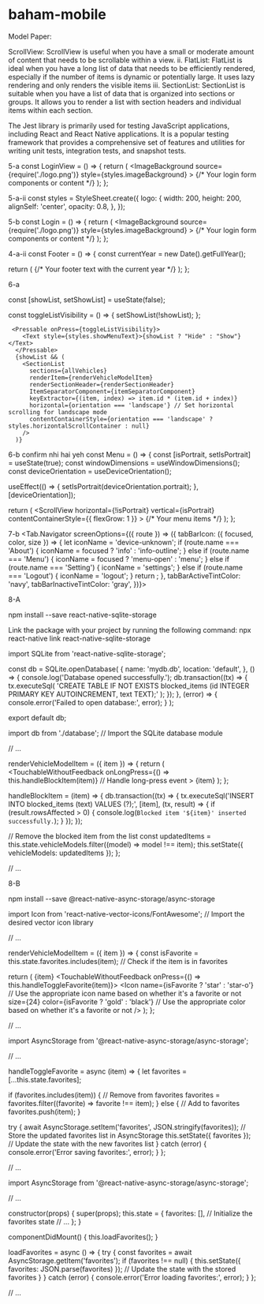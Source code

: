 # baham-mobile

Model Paper:


 ScrollView: ScrollView is useful when you have a small or moderate amount of content that needs to be scrollable within a view.
ii. FlatList: FlatList is ideal when you have a long list of data that needs to be efficiently rendered, especially if the number of items is dynamic or potentially large. It uses lazy rendering and only renders the visible items
iii. SectionList: SectionList is suitable when you have a list of data that is organized into sections or groups. It allows you to render a list with section headers and individual items within each section.


 The Jest library is primarily used for testing JavaScript applications, including React and React Native applications. It is a popular testing framework that provides a comprehensive set of features and utilities for writing unit tests, integration tests, and snapshot tests.


 5-a
const LoginView = () => {
  return (
    <View style={styles.container}>
      <ImageBackground
        source={require('./logo.png')}
        style={styles.imageBackground}
      >
        {/* Your login form components or content */}
      </ImageBackground>
    </View>
  );
};

 5-a-ii
const styles = StyleSheet.create({
  logo: {
    width: 200,
    height: 200,
    alignSelf: 'center',
    opacity: 0.8,
  },
});

 5-b
const Login = () => {
  return (
    <View style={styles.container}>
      <ImageBackground
        source={require('./logo.png')}
        style={styles.imageBackground}
      >
        <Icon name="thumbs-down" size={100} color="red" />
        {/* Your login form components or content */}
      </ImageBackground>
    </View>
  );
};

 4-a-ii
const Footer = () => {
  const currentYear = new Date().getFullYear();

  return (
    <View style={styles.footerContainer}>
      {/* Your footer text with the current year */}
    </View>
  );
};

6-a

const [showList, setShowList] = useState(false);

const toggleListVisibility = () => {
  setShowList(!showList);
};

     <Pressable onPress={toggleListVisibility}>
        <Text style={styles.showMenuText}>{showList ? "Hide" : "Show"}</Text>
      </Pressable>
      {showList && (
        <SectionList
          sections={allVehicles}
          renderItem={renderVehicleModelItem}
          renderSectionHeader={renderSectionHeader}
          ItemSeparatorComponent={itemSeparatorComponent}
          keyExtractor={(item, index) => item.id * (item.id + index)}
          horizontal={orientation === 'landscape'} // Set horizontal scrolling for landscape mode
          contentContainerStyle={orientation === 'landscape' ? styles.horizontalScrollContainer : null}
        />
      )}

 6-b confirm nhi hai yeh
const Menu = () => {
  const [isPortrait, setIsPortrait] = useState(true);
  const windowDimensions = useWindowDimensions();
  const deviceOrientation = useDeviceOrientation();

  useEffect(() => {
    setIsPortrait(deviceOrientation.portrait);
  }, [deviceOrientation]);

  return (
    <ScrollView
      horizontal={!isPortrait}
      vertical={isPortrait}
      contentContainerStyle={{ flexGrow: 1 }}
    >
      {/* Your menu items */}
    </ScrollView>
  );
};


7-b
       <Tab.Navigator
          screenOptions={({ route }) => ({
            tabBarIcon: ({ focused, color, size }) => {
              let iconName = 'device-unknown';
              if (route.name === 'About') {
                iconName = focused ? 'info' : 'info-outline';
              } else if (route.name === 'Menu') {
                iconName = focused ? 'menu-open' : 'menu';
              } else if (route.name === 'Setting') {
                iconName = 'settings';
              } else if (route.name === 'Logout') {
                iconName = 'logout';
              }
              return <MaterialIcons name={iconName} size={size} color={color} />;
            },
            tabBarActiveTintColor: 'navy',
            tabBarInactiveTintColor: 'gray',
          })}>





8-A



npm install --save react-native-sqlite-storage

Link the package with your project by running the following command:
npx react-native link react-native-sqlite-storage


import SQLite from 'react-native-sqlite-storage';

const db = SQLite.openDatabase(
  {
    name: 'mydb.db',
    location: 'default',
  },
  () => {
    console.log('Database opened successfully.');
    db.transaction((tx) => {
      tx.executeSql(
        'CREATE TABLE IF NOT EXISTS blocked_items (id INTEGER PRIMARY KEY AUTOINCREMENT, text TEXT);'
      );
    });
  },
  (error) => {
    console.error('Failed to open database:', error);
  }
);

export default db;



import db from './database'; // Import the SQLite database module

// ...

renderVehicleModelItem = ({ item }) => {
  return (
    <TouchableWithoutFeedback
      onLongPress={() => this.handleBlockItem(item)} // Handle long-press event
    >
      <View style={styles.itemContainer}>
        <Text style={styles.itemText}>{item}</Text>
      </View>
    </TouchableWithoutFeedback>
  );
};

handleBlockItem = (item) => {
  db.transaction((tx) => {
    tx.executeSql('INSERT INTO blocked_items (text) VALUES (?);', [item], (tx, result) => {
      if (result.rowsAffected > 0) {
        console.log(`Blocked item '${item}' inserted successfully.`);
      }
    });
  });

  // Remove the blocked item from the list
  const updatedItems = this.state.vehicleModels.filter((model) => model !== item);
  this.setState({ vehicleModels: updatedItems });
};

// ...





8-B

npm install --save @react-native-async-storage/async-storage


import Icon from 'react-native-vector-icons/FontAwesome'; // Import the desired vector icon library

// ...

renderVehicleModelItem = ({ item }) => {
  const isFavorite = this.state.favorites.includes(item); // Check if the item is in favorites

  return (
    <View style={styles.itemContainer}>
      <Text style={styles.itemText}>{item}</Text>
      <TouchableWithoutFeedback onPress={() => this.handleToggleFavorite(item)}>
        <Icon
          name={isFavorite ? 'star' : 'star-o'} // Use the appropriate icon name based on whether it's a favorite or not
          size={24}
          color={isFavorite ? 'gold' : 'black'} // Use the appropriate color based on whether it's a favorite or not
        />
      </TouchableWithoutFeedback>
    </View>
  );
};

// ...


import AsyncStorage from '@react-native-async-storage/async-storage';

// ...

handleToggleFavorite = async (item) => {
  let favorites = [...this.state.favorites];

  if (favorites.includes(item)) {
    // Remove from favorites
    favorites = favorites.filter((favorite) => favorite !== item);
  } else {
    // Add to favorites
    favorites.push(item);
  }

  try {
    await AsyncStorage.setItem('favorites', JSON.stringify(favorites)); // Store the updated favorites list in AsyncStorage
    this.setState({ favorites }); // Update the state with the new favorites list
  } catch (error) {
    console.error('Error saving favorites:', error);
  }
};

// ...



import AsyncStorage from '@react-native-async-storage/async-storage';

// ...

constructor(props) {
  super(props);
  this.state = {
    favorites: [], // Initialize the favorites state
    // ...
  };
}

componentDidMount() {
  this.loadFavorites();
}

loadFavorites = async () => {
  try {
    const favorites = await AsyncStorage.getItem('favorites');
    if (favorites !== null) {
      this.setState({ favorites: JSON.parse(favorites) }); // Update the state with the stored favorites
    }
  } catch (error) {
    console.error('Error loading favorites:', error);
  }
};

// ...
